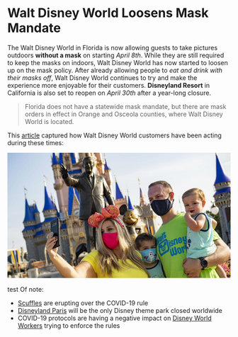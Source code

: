 # Walt Disney World Loosens Mask Mandate

The Walt Disney World in Florida is now allowing guests to take pictures outdoors **without a mask** on starting *April 8th*. While they are still required to keep the masks on indoors, Walt Disney World has now started to loosen up on the mask policy. After already allowing people to *eat and drink with their masks off*, Walt Disney World continues to try and make the experience more enjoyable for their customers. **Disneyland Resort** in California is also set to reopen on *April 30th* after a year-long closure.

>Florida does not have a statewide mask mandate, but there are mask orders in effect in Orange and Osceola counties, where Walt Disney World is located.

This [article](https://www.forbes.com/sites/alisondurkee/2021/04/06/walt-disney-world-loosens-policy-on-mask-wearing/?sh=21ca1a375f77) captured how Walt Disney World customers have been acting during these times:

![Disney image](imgs/Disney.jpg)

test
Of note:
- [Scuffles](https://www.orlandosentinel.com/business/tourism/os-bz-theme-parks-face-masks-outbreaks-20201124-g7je4csysvdspcnn7djsj3hsfe-story.html) are erupting over the COVID-19 rule
- [Disneyland Paris](https://www.forbes.com/sites/alisondurkee/2021/03/12/disneyland-paris-may-soon-be-the-only-disney-theme-park-closed-worldwide-as-shutdown-extends-again/?sh=238fd494c3ed) will be the only Disney theme park closed worldwide
- COVID-19 protocols are having a negative impact on [Disney World Workers](https://www.orlandosentinel.com/business/tourism/os-prem-disney-masks-covid-arrests-20210304-olv75latw5hnpkf7a6ccp3nila-story.html) trying to enforce the rules
